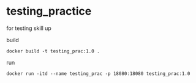 # testing_practice
for testing skill up

build
```
docker build -t testing_prac:1.0 .
```
run
```
docker run -itd --name testing_prac -p 18080:18080 testing_prac:1.0
```
